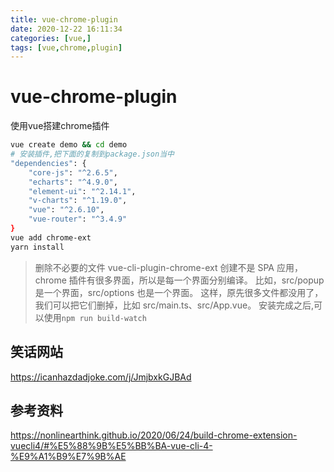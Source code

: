 ```yaml
---
title: vue-chrome-plugin
date: 2020-12-22 16:11:34
categories: [vue,]  
tags: [vue,chrome,plugin]
---
```



<!-- more -->
#  vue-chrome-plugin
使用vue搭建chrome插件
```bash
vue create demo && cd demo
# 安装插件,把下面的复制到package.json当中
"dependencies": {
    "core-js": "^2.6.5",
    "echarts": "^4.9.0",
    "element-ui": "^2.14.1",
    "v-charts": "^1.19.0",
    "vue": "^2.6.10",
    "vue-router": "^3.4.9"
}
vue add chrome-ext 
yarn install
```

> 删除不必要的文件
> vue-cli-plugin-chrome-ext 创建不是 SPA 应用，chrome 插件有很多界面，所以是每一个界面分别编译。
> 比如，src/popup 是一个界面，src/options 也是一个界面。
> 这样，原先很多文件都没用了，我们可以把它们删掉，比如 src/main.ts、src/App.vue。
> 安装完成之后,可以使用`npm run build-watch`


## 笑话网站
https://icanhazdadjoke.com/j/JmjbxkGJBAd

## 参考资料
https://nonlinearthink.github.io/2020/06/24/build-chrome-extension-vuecli4/#%E5%88%9B%E5%BB%BA-vue-cli-4-%E9%A1%B9%E7%9B%AE